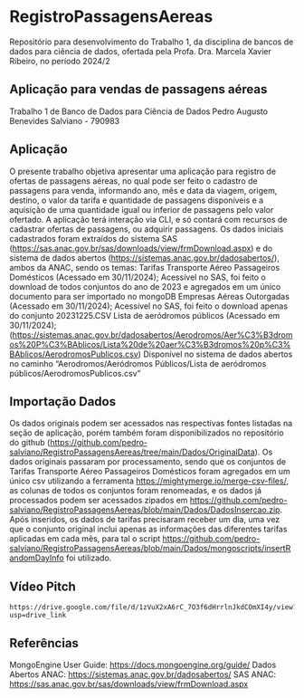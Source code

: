 # RegistroPassagensAereas
Repositório para desenvolvimento do Trabalho 1, da disciplina de bancos de dados para ciência de dados, ofertada pela Profa. Dra. Marcela Xavier Ribeiro, no período 2024/2

## Aplicação para vendas de passagens aéreas
Trabalho 1 de Banco de Dados para Ciência de Dados
Pedro Augusto Benevides Salviano - 790983

## Aplicação
O presente trabalho objetiva apresentar uma aplicação para registro de ofertas de passagens aéreas, no qual pode ser feito o cadastro de passagens para venda, informando ano, mês e data da viagem, origem, destino, o valor da tarifa e quantidade de passagens disponíveis e a aquisição de uma quantidade igual ou inferior de  passagens pelo valor ofertado.
	A aplicação terá interação via CLI, e só contará com recursos de cadastrar ofertas de passagens, ou adquirir passagens.
	Os dados iniciais cadastrados foram extraídos do sistema SAS (https://sas.anac.gov.br/sas/downloads/view/frmDownload.aspx) e do sistema de dados abertos (https://sistemas.anac.gov.br/dadosabertos/), ambos  da ANAC, sendo os temas:
Tarifas Transporte Aéreo Passageiros Domésticos (Acessado em 30/11/2024);
Acessível no SAS, foi feito o download de todos conjuntos do ano de 2023 e agregados em um único documento para ser importado no mongoDB
Empresas Aéreas Outorgadas (Acessado em 30/11/2024);
Acessível no SAS, foi feito o download apenas do conjunto 20231225.CSV
Lista de aeródromos públicos (Acessado em 30/11/2024); (https://sistemas.anac.gov.br/dadosabertos/Aerodromos/Aer%C3%B3dromos%20P%C3%BAblicos/Lista%20de%20aer%C3%B3dromos%20p%C3%BAblicos/AerodromosPublicos.csv)
Disponível no sistema de dados abertos no caminho “Aerodromos/Aeródromos Públicos/Lista de aeródromos públicos/AerodromosPublicos.csv”

## Importação Dados
Os dados originais podem ser acessados nas respectivas fontes listadas na seção de aplicação, porém também foram disponibilizados no repositório do github (https://github.com/pedro-salviano/RegistroPassagensAereas/tree/main/Dados/OriginalData). Os dados originais passaram por processamento, sendo que os conjuntos de Tarifas Transporte Aéreo Passageiros Domésticos foram agregados em um único csv utilizando a ferramenta https://mightymerge.io/merge-csv-files/, as colunas de todos os conjuntos foram renomeadas, e os dados já processados podem ser acessados zipados em https://github.com/pedro-salviano/RegistroPassagensAereas/blob/main/Dados/DadosInsercao.zip. Após inseridos, os dados de tarifas precisaram receber um dia, uma vez que o conjunto original inclui apenas as informações das diferentes tarifas aplicadas em cada mês, para tal o script https://github.com/pedro-salviano/RegistroPassagensAereas/blob/main/Dados/mongoscripts/insertRandomDayInfo foi utilizado. 

## Vídeo Pitch
	https://drive.google.com/file/d/1zVuX2xA6rC_7O3f6dHrrlnJkdCOmXI4y/view?usp=drive_link 

## Referências
MongoEngine User Guide: https://docs.mongoengine.org/guide/ 
Dados Abertos ANAC: https://sistemas.anac.gov.br/dadosabertos/
SAS ANAC: https://sas.anac.gov.br/sas/downloads/view/frmDownload.aspx
